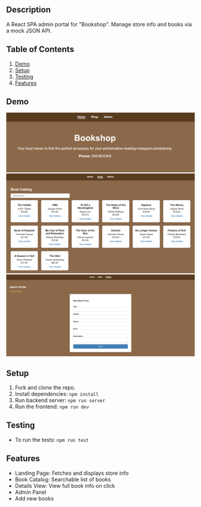 ## Description
A React SPA admin portal for "Bookshop". Manage store info and books via a mock JSON API.

## Table of Contents
1. [Demo](#demo)
2. [Setup](#setup)
3. [Testing](#testing)
4. [Features](#features)


## Demo
![Home](home.png)
![Shop](shop.png)
![Admin](admin.png)

## Setup

1. Fork and clone the repo.
2. Install dependencies: `npm install`
3. Run backend server: `npm run server`
4. Run the frontend: `npm run dev` 

## Testing

- To run the tests: `npm run test`


## Features
- Landing Page: Fetches and displays store info
- Book Catalog: Searchable list of books
- Details View: View full book info on click
- Admin Panel
- Add new books
